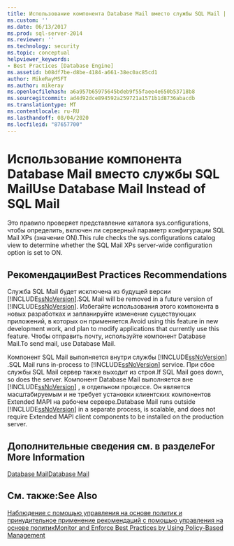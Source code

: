 ```yaml
---
title: Использование компонента Database Mail вместо службы SQL Mail | Документация Майкрософт
ms.custom: ''
ms.date: 06/13/2017
ms.prod: sql-server-2014
ms.reviewer: ''
ms.technology: security
ms.topic: conceptual
helpviewer_keywords:
- Best Practices [Database Engine]
ms.assetid: b08df7be-d8be-4184-a661-38ec0ac85cd1
author: MikeRayMSFT
ms.author: mikeray
ms.openlocfilehash: a6a957b65975645bdeb9f55faee4e650b53718b8
ms.sourcegitcommit: ad4d92dce894592a259721a1571b1d8736abacdb
ms.translationtype: MT
ms.contentlocale: ru-RU
ms.lasthandoff: 08/04/2020
ms.locfileid: "87657700"
---
```

# <a name="use-database-mail-instead-of-sql-mail"></a><span data-ttu-id="a7623-102">Использование компонента Database Mail вместо службы SQL Mail</span><span class="sxs-lookup"><span data-stu-id="a7623-102">Use Database Mail Instead of SQL Mail</span></span>
  <span data-ttu-id="a7623-103">Это правило проверяет представление каталога sys.configurations, чтобы определить, включен ли серверный параметр конфигурации SQL Mail XPs (значение ON).</span><span class="sxs-lookup"><span data-stu-id="a7623-103">This rule checks the sys.configurations catalog view to determine whether the SQL Mail XPs server-wide configuration option is set to ON.</span></span>  
  
## <a name="best-practices-recommendations"></a><span data-ttu-id="a7623-104">Рекомендации</span><span class="sxs-lookup"><span data-stu-id="a7623-104">Best Practices Recommendations</span></span>  
 <span data-ttu-id="a7623-105">Служба SQL Mail будет исключена из будущей версии [!INCLUDE[ssNoVersion](../../includes/ssnoversion-md.md)].</span><span class="sxs-lookup"><span data-stu-id="a7623-105">SQL Mail will be removed in a future version of [!INCLUDE[ssNoVersion](../../includes/ssnoversion-md.md)].</span></span> <span data-ttu-id="a7623-106">Избегайте использования этого компонента в новых разработках и запланируйте изменение существующих приложений, в которых он применяется.</span><span class="sxs-lookup"><span data-stu-id="a7623-106">Avoid using this feature in new development work, and plan to modify applications that currently use this feature.</span></span> <span data-ttu-id="a7623-107">Чтобы отправить почту, используйте компонент Database Mail.</span><span class="sxs-lookup"><span data-stu-id="a7623-107">To send mail, use Database Mail.</span></span>  
  
 <span data-ttu-id="a7623-108">Компонент SQL Mail выполняется внутри службы [!INCLUDE[ssNoVersion](../../includes/ssnoversion-md.md)] .</span><span class="sxs-lookup"><span data-stu-id="a7623-108">SQL Mail runs in-process to [!INCLUDE[ssNoVersion](../../includes/ssnoversion-md.md)] service.</span></span> <span data-ttu-id="a7623-109">При сбое службы SQL Mail сервер также выходит из строя.</span><span class="sxs-lookup"><span data-stu-id="a7623-109">If SQL Mail goes down, so does the server.</span></span> <span data-ttu-id="a7623-110">Компонент Database Mail выполняется вне [!INCLUDE[ssNoVersion](../../includes/ssnoversion-md.md)] , в отдельном процессе. Он является масштабируемым и не требует установки клиентских компонентов Extended MAPI на рабочем сервере.</span><span class="sxs-lookup"><span data-stu-id="a7623-110">Database Mail runs outside [!INCLUDE[ssNoVersion](../../includes/ssnoversion-md.md)] in a separate process, is scalable, and does not require Extended MAPI client components to be installed on the production server.</span></span>  
  
## <a name="for-more-information"></a><span data-ttu-id="a7623-111">Дополнительные сведения см. в разделе</span><span class="sxs-lookup"><span data-stu-id="a7623-111">For More Information</span></span>  
 [<span data-ttu-id="a7623-112">Database Mail</span><span class="sxs-lookup"><span data-stu-id="a7623-112">Database Mail</span></span>](../database-mail/database-mail.md)  
  
## <a name="see-also"></a><span data-ttu-id="a7623-113">См. также:</span><span class="sxs-lookup"><span data-stu-id="a7623-113">See Also</span></span>  
 [<span data-ttu-id="a7623-114">Наблюдение с помощью управления на основе политик и принудительное применение рекомендаций с помощью управления на основе политик</span><span class="sxs-lookup"><span data-stu-id="a7623-114">Monitor and Enforce Best Practices by Using Policy-Based Management</span></span>](monitor-and-enforce-best-practices-by-using-policy-based-management.md)  
  
  
